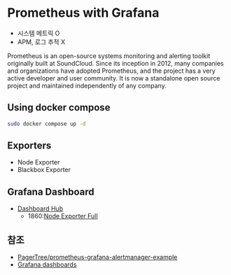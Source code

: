 # Prometheus with Grafana

- 시스템 메트릭 O
- APM, 로그 추적 X

Prometheus is an open-source systems monitoring and alerting toolkit originally built at SoundCloud.
Since its inception in 2012, many companies and organizations have adopted Prometheus,
and the project has a very active developer and user community.
It is now a standalone open source project and maintained independently of any company.

## Using docker compose

```sh
sudo docker compose up -d
```

## Exporters

- Node Exporter
- Blackbox Exporter

## Grafana Dashboard

- [Dashboard Hub](https://grafana.com/grafana/dashboards/)
  - 1860:[Node Exporter Full](https://grafana.com/grafana/dashboards/1860-node-exporter-full/)

## 참조

- [PagerTree/prometheus-grafana-alertmanager-example](https://github.com/PagerTree/prometheus-grafana-alertmanager-example)
- [Grafana dashboards](https://grafana.com/grafana/dashboards/)
